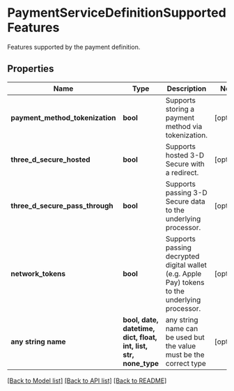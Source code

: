 # PaymentServiceDefinitionSupportedFeatures

Features supported by the payment definition.

## Properties
Name | Type | Description | Notes
------------ | ------------- | ------------- | -------------
**payment_method_tokenization** | **bool** | Supports storing a payment method via tokenization. | [optional] 
**three_d_secure_hosted** | **bool** | Supports hosted 3-D Secure with a redirect. | [optional] 
**three_d_secure_pass_through** | **bool** | Supports passing 3-D Secure data to the underlying processor. | [optional] 
**network_tokens** | **bool** | Supports passing decrypted digital wallet (e.g. Apple Pay) tokens to the underlying processor. | [optional] 
**any string name** | **bool, date, datetime, dict, float, int, list, str, none_type** | any string name can be used but the value must be the correct type | [optional]

[[Back to Model list]](../README.md#documentation-for-models) [[Back to API list]](../README.md#documentation-for-api-endpoints) [[Back to README]](../README.md)


